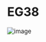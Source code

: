 # EG38
![image](https://user-images.githubusercontent.com/102288634/185349182-eb7ba0d4-0945-4995-b3bb-127507b56fa6.png)
